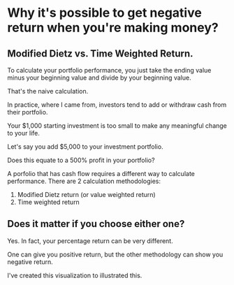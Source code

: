# Why it's possible to get negative return when you're making money? 

## Modified Dietz vs. Time Weighted Return.

To calculate your portfolio performance, you just take the ending value minus your beginning value and divide by your beginning value.

That's the naive calculation.

In practice, where I came from, investors tend to add or withdraw cash from their portfolio.

Your $1,000 starting investment is too small to make any meaningful change to your life. 

Let's say you add $5,000 to your investment portfolio.

Does this equate to a 500% profit in your portfolio? 

A porfolio that has cash flow requires a different way to calculate performance. There are 2 calculation methodologies:

1. Modified Dietz return (or value weighted return)
2. Time weighted return

## Does it matter if you choose either one? 

Yes. In fact, your percentage return can be very different. 

One can give you positive return, but the other methodology can show you negative return.

I've created this visualization to illustrated this.
